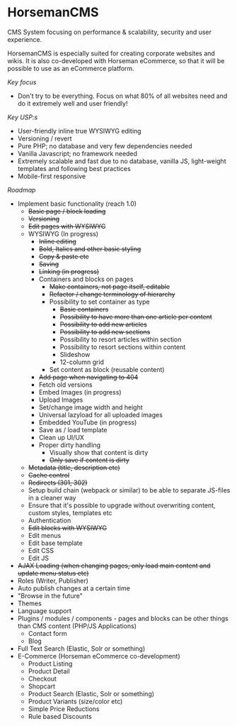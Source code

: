 # HorsemanCMS
CMS System focusing on performance & scalability, security and user experience.

HorsemanCMS is especially suited for creating corporate websites and wikis. It is also co-developed with Horseman eCommerce, so that it will be possible to use as an eCommerce platform.

*Key focus*
* Don't try to be everything. Focus on what 80% of all websites need and do it extremely well and user friendly!

*Key USP:s*
* User-friendly inline true WYSIWYG editing
* Versioning / revert
* Pure PHP; no database and very few dependencies needed
* Vanilla Javascript; no framework needed
* Extremely scalable and fast due to no database, vanilla JS, light-weight templates and following best practices
* Mobile-first responsive

*Roadmap*
* Implement basic functionality (reach 1.0)
  * ~~Basic page / block loading~~
  * ~~Versioning~~
  * ~~Edit pages with WYSIWYG~~
  * WYSIWYG (In progress)
    * ~~Inline editing~~
    * ~~Bold, Italics and other basic styling~~
    * ~~Copy & paste etc~~
    * ~~Saving~~
    * ~~Linking (in progress)~~
    * Containers and blocks on pages
      * ~~Make containers, not page itself, editable~~
      * ~~Refactor / change terminology of hierarchy~~
      * Possibility to set container as type
        * ~~Basic containers~~
        * ~~Possibility to have more than one article per content~~
        * ~~Possibility to add new articles~~
        * ~~Possibility to add new sections~~
        * Possibility to resort articles within section
        * Possibility to resort sections within content
        * Slideshow
        * 12-column grid    
      * Set content as block (reusable content)
    * ~~Add page when navigating to 404~~
    * Fetch old versions
    * Embed Images (in progress)
    * Upload Images
    * Set/change image width and height
    * Universal lazyload for all uploaded images
    * Embedded YouTube (in progress)
    * Save as / load template
    * Clean up UI/UX
    * Proper dirty handling
      * Visually show that content is dirty
      * ~~Only save if content is dirty~~
  * ~~Metadata (title, description etc)~~
  * ~~Cache control~~
  * ~~Redirects (301, 302)~~
  * Setup build chain (webpack or similar) to be able to separate JS-files in a cleaner way
  * Ensure that it's possible to upgrade without overwriting content, custom styles, templates etc
  * Authentication
  * ~~Edit blocks with WYSIWYG~~
  * Edit menus
  * Edit base template
  * Edit CSS
  * Edit JS
* ~~AJAX Loading (when changing pages, only load main content and update menu status etc)~~
* Roles (Writer, Publisher)
* Auto publish changes at a certain time
* "Browse in the future"
* Themes
* Language support
* Plugins / modules / components - pages and blocks can be other things than CMS content (PHP/JS Applications)
  * Contact form
  * Blog
* Full Text Search (Elastic, Solr or something)
* E-Commerce (Horseman eCommerce co-development)
  * Product Listing
  * Product Detail
  * Checkout
  * Shopcart
  * Product Search (Elastic, Solr or something)
  * Product Variants (size/color etc)
  * Simple Price Reductions
  * Rule based Discounts
